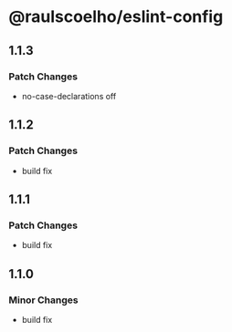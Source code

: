 # @raulscoelho/eslint-config

## 1.1.3

### Patch Changes

- no-case-declarations off

## 1.1.2

### Patch Changes

- build fix

## 1.1.1

### Patch Changes

- build fix

## 1.1.0

### Minor Changes

- build fix
